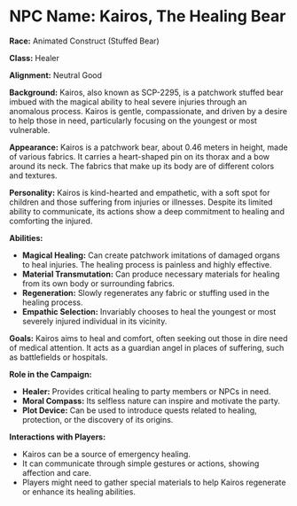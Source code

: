 # NPC Name: Kairos, The Healing Bear

**Race:** Animated Construct (Stuffed Bear)

**Class:** Healer

**Alignment:** Neutral Good

**Background:**
Kairos, also known as SCP-2295, is a patchwork stuffed bear imbued with the magical ability to heal severe injuries through an anomalous process. Kairos is gentle, compassionate, and driven by a desire to help those in need, particularly focusing on the youngest or most vulnerable.

**Appearance:**
Kairos is a patchwork bear, about 0.46 meters in height, made of various fabrics. It carries a heart-shaped pin on its thorax and a bow around its neck. The fabrics that make up its body are of different colors and textures.

**Personality:**
Kairos is kind-hearted and empathetic, with a soft spot for children and those suffering from injuries or illnesses. Despite its limited ability to communicate, its actions show a deep commitment to healing and comforting the injured.

**Abilities:**

- **Magical Healing:** Can create patchwork imitations of damaged organs to heal injuries. The healing process is painless and highly effective.
- **Material Transmutation:** Can produce necessary materials for healing from its own body or surrounding fabrics.
- **Regeneration:** Slowly regenerates any fabric or stuffing used in the healing process.
- **Empathic Selection:** Invariably chooses to heal the youngest or most severely injured individual in its vicinity.

**Goals:**
Kairos aims to heal and comfort, often seeking out those in dire need of medical attention. It acts as a guardian angel in places of suffering, such as battlefields or hospitals.

**Role in the Campaign:**

- **Healer:** Provides critical healing to party members or NPCs in need.
- **Moral Compass:** Its selfless nature can inspire and motivate the party.
- **Plot Device:** Can be used to introduce quests related to healing, protection, or the discovery of its origins.

**Interactions with Players:**

- Kairos can be a source of emergency healing.
- It can communicate through simple gestures or actions, showing affection and care.
- Players might need to gather special materials to help Kairos regenerate or enhance its healing abilities.
